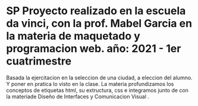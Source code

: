 # SP Proyecto realizado en la escuela da vinci, con la prof. Mabel Garcia en la materia de maquetado y programacion web. año: 2021 - 1er cuatrimestre
Basada la ejercitacion en la seleccion de una ciudad, a eleccion del alumno. Y poner en pratica lo visto en la clase.
La materia profundizamos los conceptos de etiquetas html, su extructura, css e integramos junto de con la materiade Diseño de Interfaces y Comunicacion Visual .
